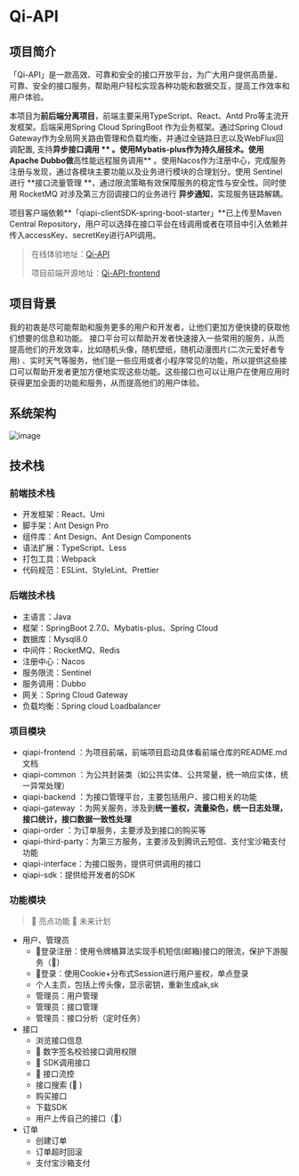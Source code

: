 # Qi-API

## 项目简介

「Qi-API」是一款高效、可靠和安全的接口开放平台，为广大用户提供高质量、可靠、安全的接口服务，帮助用户轻松实现各种功能和数据交互，提高工作效率和用户体验。

本项目为**前后端分离项目**，前端主要采用TypeScript、React、Antd Pro等主流开发框架。后端采用Spring Cloud SpringBoot
作为业务框架。通过Spring Cloud Gateway作为全局网关路由管理和负载均衡，并通过全链路日志以及WebFlux回调配置, 支持**异步接口调用
** 。使用Mybatis-plus作为持久层技术。使用Apache Dubbo做**高性能远程服务调用**
。使用Nacos作为注册中心，完成服务注册与发现，通过各模块主要功能以及业务进行模块的合理划分。使用 Sentinel 进行 **接口流量管理
**，通过限流策略有效保障服务的稳定性与安全性。同时使用 RocketMQ 对涉及第三方回调接口的业务进行 **异步通知**，实现服务链路解耦。

项目客户端依赖**「qiapi-clientSDK-spring-boot-starter」**已上传至Maven Central
Repository，用户可以选择在接口平台在线调用或者在项目中引入依赖并传入accessKey、secretKey进行API调用。

> 在线体验地址：[Qi-API](https://www.rickey-qiapi.cn/)
>
>项目前端开源地址：[Qi-API-frontend](https://github.com/rickey-c/qiapi-frontend)

## 项目背景

我的初衷是尽可能帮助和服务更多的用户和开发者，让他们更加方便快捷的获取他们想要的信息和功能。
接口平台可以帮助开发者快速接入一些常用的服务，从而提高他们的开发效率，比如随机头像，随机壁纸，随机动漫图片(二次元爱好者专用)
、实时天气等服务，他们是一些应用或者小程序常见的功能，所以提供这些接口可以帮助开发者更加方便地实现这些功能。这些接口也可以让用户在使用应用时获得更加全面的功能和服务，从而提高他们的用户体验。

## 系统架构

![image](https://github.com/rickey-c/qiapi-backend/blob/master/qiapi-doc/Architecture%20Diagram/Qi-API-Architecture%20Diagram.png)

## 技术栈

### 前端技术栈

+ 开发框架：React、Umi
+ 脚手架：Ant Design Pro
+ 组件库：Ant Design、Ant Design Components
+ 语法扩展：TypeScript、Less
+ 打包工具：Webpack
+ 代码规范：ESLint、StyleLint、Prettier

### 后端技术栈

+ 主语言：Java
+ 框架：SpringBoot 2.7.0、Mybatis-plus、Spring Cloud
+ 数据库：Mysql8.0
+ 中间件：RocketMQ、Redis
+ 注册中心：Nacos
+ 服务限流：Sentinel
+ 服务调用：Dubbo
+ 网关：Spring Cloud Gateway
+ 负载均衡：Spring cloud Loadbalancer

### 项目模块

+ qiapi-frontend ：为项目前端，前端项目启动具体看前端仓库的README.md文档
+ qiapi-common ：为公共封装类（如公共实体、公共常量，统一响应实体，统一异常处理）
+ qiapi-backend ：为接口管理平台，主要包括用户、接口相关的功能
+ qiapi-gateway ：为网关服务，涉及到**统一鉴权，流量染色，统一日志处理，接口统计，接口数据一致性处理**
+ qiapi-order ：为订单服务，主要涉及到接口的购买等
+ qiapi-third-party：为第三方服务，主要涉及到腾讯云短信、支付宝沙箱支付功能
+ qiapi-interface：为接口服务，提供可供调用的接口
+ qiapi-sdk：提供给开发者的SDK

### 功能模块

> 🌟 亮点功能 🚀 未来计划

+ 用户、管理员
  + 🌟登录注册：使用令牌桶算法实现手机短信(邮箱)接口的限流，保护下游服务（🚀）
  + 🌟登录：使用Cookie+分布式Session进行用户鉴权，单点登录
  + 个人主页，包括上传头像，显示密钥，重新生成ak,sk
  + 管理员：用户管理
  + 管理员：接口管理
  + 管理员：接口分析（定时任务）
+ 接口
  + 浏览接口信息
  + 🌟 数字签名校验接口调用权限
  + 🌟 SDK调用接口
  + 🌟 接口流控
  + 接口搜索 (🚀 )
  + 购买接口
  + 下载SDK
  + 用户上传自己的接口（🚀）
+ 订单
  + 创建订单
  + 订单超时回滚
  + 支付宝沙箱支付
